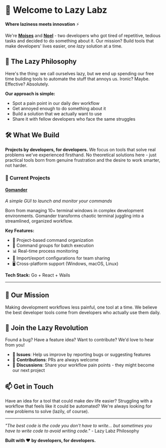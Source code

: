 # 🚀 Welcome to Lazy Labz

**Where laziness meets innovation** ⚡

We're **[Moises](https://github.com/moisesrj97)** and **[Noel](https://github.com/noel-lopez)** - two developers who got tired of repetitive, tedious tasks and decided to do something about it. Our mission? Build tools that make developers' lives easier, one _lazy_ solution at a time.

## 🤔 The Lazy Philosophy

Here's the thing: we call ourselves lazy, but we end up spending our free time building tools to automate the stuff that annoys us. Ironic? Maybe. Effective? Absolutely.

**Our approach is simple:**
- Spot a pain point in our daily dev workflow
- Get annoyed enough to do something about it
- Build a solution that we actually want to use
- Share it with fellow developers who face the same struggles

## 🛠️ What We Build

**Projects by developers, for developers.** We focus on tools that solve real problems we've experienced firsthand. No theoretical solutions here - just practical tools born from genuine frustration and the desire to work smarter, not harder.

### 🎯 Current Projects

#### [Gomander](https://github.com/lazylabz/gomander)
*A simple GUI to launch and monitor your commands*

Born from managing 10+ terminal windows in complex development environments. Gomander transforms chaotic terminal juggling into a streamlined, organized workflow.

**Key Features:**
- 📁 Project-based command organization
- 👥 Command groups for batch execution
- 📊 Real-time process monitoring
- 🔄 Import/export configurations for team sharing
- 🖥️ Cross-platform support (Windows, macOS, Linux)

**Tech Stack:** Go + React + Wails

---

## 🎯 Our Mission

Making development workflows less painful, one tool at a time. We believe the best developer tools come from developers who actually use them daily.

## 🤝 Join the Lazy Revolution

Found a bug? Have a feature idea? Want to contribute? We'd love to hear from you!

- 🐛 **Issues**: Help us improve by reporting bugs or suggesting features
- 🔧 **Contributions**: PRs are always welcome
- 💬 **Discussions**: Share your workflow pain points - they might become our next project

## 📫 Get in Touch

Have an idea for a tool that could make dev life easier? Struggling with a workflow that feels like it could be automated? We're always looking for new problems to solve (lazily, of course).

---

*"The best code is the code you don't have to write... but sometimes you have to write code to avoid writing code."* - Lazy Labz Philosophy

**Built with ❤️ by developers, for developers.**

